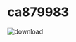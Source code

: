 # ca879983
![download](https://user-images.githubusercontent.com/128835311/228308729-4b13bb40-f641-4567-9a36-9d9d41927962.jpg)

